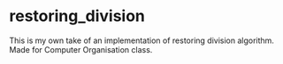 # restoring_division
This is my own take of an implementation of restoring division algorithm. Made for Computer Organisation class.
